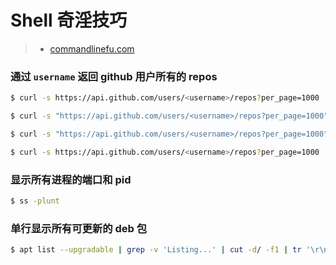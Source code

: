 # Shell 奇淫技巧

> * [commandlinefu.com](https://www.commandlinefu.com/)

### 通过 `username` 返回 github 用户所有的 repos

```bash
$ curl -s https://api.github.com/users/<username>/repos?per_page=1000 | grep git_url | awk '{print $2}' |  sed 's/"\(.*\)",/\1/'
```

```bash
$ curl -s "https://api.github.com/users/<username>/repos?per_page=1000" | jq '.[].git_url'
```

```bash
$ curl -s "https://api.github.com/users/<username>/repos?per_page=1000" | python <(echo "import json,sys;v=json.load(sys.stdin);for i in v:; print(i['git_url']);" | tr ';' '\n')
```

```bash
$ curl -s https://api.github.com/users/<username>/repos?per_page=1000 | grep -oP '(?<="git_url": ").*(?="\,)'
```

### 显示所有进程的端口和 pid

```bash
$ ss -plunt
```

### 单行显示所有可更新的 deb 包

```bash
$ apt list --upgradable | grep -v 'Listing...' | cut -d/ -f1 | tr '\r\n' ' ' | sed '$s/ $/\n/'
```

